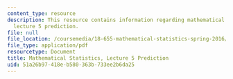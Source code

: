 ```yaml
---
content_type: resource
description: This resource contains information regarding mathematical statistics,
  lecture 5 prediction.
file: null
file_location: /coursemedia/18-655-mathematical-statistics-spring-2016/51a26b97418eb580363b733ee2b6da25_MIT18_655S16_LecNote5.pdf
file_type: application/pdf
resourcetype: Document
title: Mathematical Statistics, Lecture 5 Prediction
uid: 51a26b97-418e-b580-363b-733ee2b6da25
---
```

